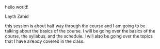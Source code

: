 hello world!

Layth Zahid

this session is about half way through the course and I am going to be talking about the basics of the course. I will be going over the basics of the course, the syllabus, and the schedule. I will also be going over the topics that I have already covered in the class.
